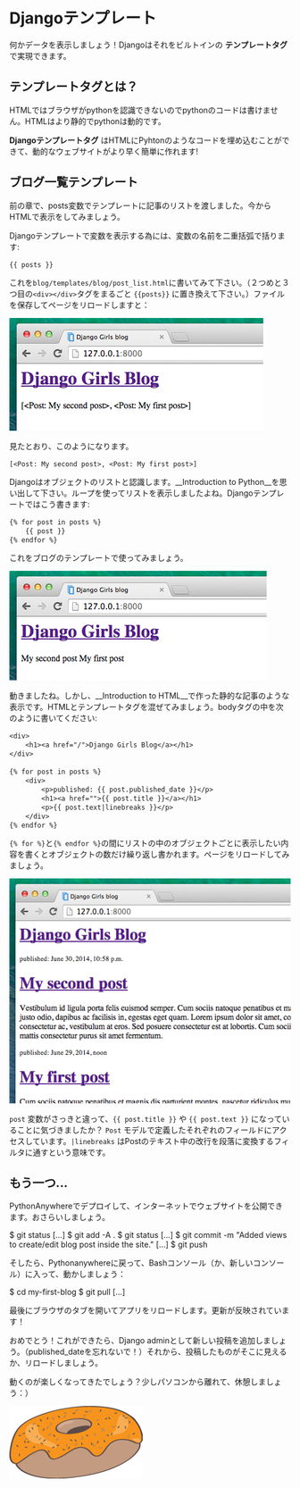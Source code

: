 # Djangoテンプレート

何かデータを表示しましょう！Djangoはそれをビルトインの __テンプレートタグ__ で実現できます。

## テンプレートタグとは？

HTMLではブラウザがpythonを認識できないのでpythonのコードは書けません。HTMLはより静的でpythonは動的です。

__Djangoテンプレートタグ__ はHTMLにPyhtonのようなコードを埋め込むことができて、動的なウェブサイトがより早く簡単に作れます!

## ブログ一覧テンプレート

前の章で、posts変数でテンプレートに記事のリストを渡しました。今からHTMLで表示をしてみましょう。

Djangoテンプレートで変数を表示する為には、変数の名前を二重括弧で括ります:

    {{ posts }}

これを`blog/templates/blog/post_list.html`に書いてみて下さい。（２つめと３つ目の`<div></div>`タグをまるごと `{{posts}}` に置き換えて下さい。）ファイルを保存してページをリロードしますと：

![Figure 13.1](images/step1.png)

見たとおり、このようになります。

    [<Post: My second post>, <Post: My first post>]

Djangoはオブジェクトのリストと認識します。__Introduction to Python__を思い出して下さい。ループを使ってリストを表示しましたよね。Djangoテンプレートではこう書きます:

    {% for post in posts %}
        {{ post }}
    {% endfor %}

これをブログのテンプレートで使ってみましょう。

![Figure 13.2](images/step2.png)

動きましたね。しかし、__Introduction to HTML__で作った静的な記事のような表示です。HTMLとテンプレートタグを混ぜてみましょう。bodyタグの中を次のように書いてください:

    <div>
        <h1><a href="/">Django Girls Blog</a></h1>
    </div>

    {% for post in posts %}
        <div>
            <p>published: {{ post.published_date }}</p>
            <h1><a href="">{{ post.title }}</a></h1>
            <p>{{ post.text|linebreaks }}</p>
        </div>
    {% endfor %}

`{% for %}`と`{% endfor %}`の間にリストの中のオブジェクトごとに表示したい内容を書くとオブジェクトの数だけ繰り返し書かれます。ページをリロードしてみましょう。

![Figure 13.3](images/step3.png)

`post` 変数がさっきと違って、`{{ post.title }}` や `{{ post.text }}` になっていることに気づきましたか？ `Post` モデルで定義したそれぞれのフィールドにアクセスしています。`|linebreaks` はPostのテキスト中の改行を段落に変換するフィルタに通すという意味です。

## もう一つ...

PythonAnywhereでデプロイして、インターネットでウェブサイトを公開できます。おさらいしましょう。

$ git status
[...]
$ git add -A .
$ git status
[...]
$ git commit -m "Added views to create/edit blog post inside the site."
[...]
$ git push

そしたら、Pythonanywhereに戻って、Bashコンソール（か、新しいコンソール）に入って、動かしましょう：

$ cd my-first-blog
$ git pull
[...]

最後にブラウザのタブを開いてアプリをリロードします。更新が反映されています！

おめでとう！これができたら、Django adminとして新しい投稿を追加しましょう。（published_dateを忘れないで！）それから、投稿したものがそこに見えるか、リロードしましょう。

動くのが楽しくなってきたでしょう？少しパソコンから離れて、休憩しましょう：）

![Figure 13.4](images/donut.png)
